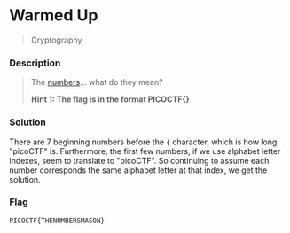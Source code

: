 # Warmed Up
> Cryptography

### Description
> The [numbers](https://jupiter.challenges.picoctf.org/static/f209a32253affb6f547a585649ba4fda/the_numbers.png)... what do they mean?
>
>
> **Hint 1: The flag is in the format PICOCTF{}**

### Solution
There are 7 beginning numbers before the `{` character, which is how long "picoCTF" is. Furthermore, the first few numbers, if we use alphabet letter indexes, seem to translate to "picoCTF". So continuing to assume each number corresponds the same alphabet letter at that index, we get the solution.

### Flag
`PICOCTF{THENUMBERSMASON}`
